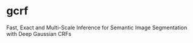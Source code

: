 # gcrf
Fast, Exact and Multi-Scale Inference for Semantic Image Segmentation with Deep Gaussian CRFs
